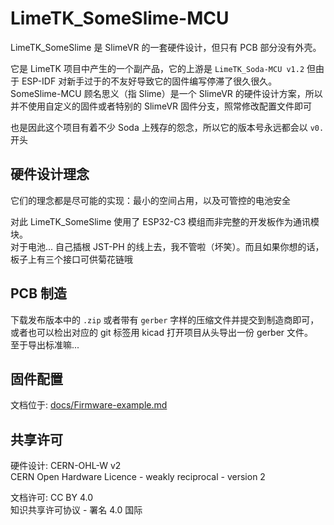 # LimeTK_SomeSlime-MCU

LimeTK_SomeSlime 是 SlimeVR 的一套硬件设计，但只有 PCB 部分没有外壳。

它是 LimeTK 项目中产生的一个副产品，它的上游是 `LimeTK_Soda-MCU v1.2` 但由于 ESP-IDF 对新手过于的不友好导致它的固件编写停滞了很久很久。\
SomeSlime-MCU 顾名思义（指 Slime）是一个 SlimeVR 的硬件设计方案，所以并不使用自定义的固件或者特别的 SlimeVR 固件分支，照常修改配置文件即可

也是因此这个项目有着不少 Soda 上残存的怨念，所以它的版本号永远都会以 `v0.` 开头

## 硬件设计理念

它们的理念都是尽可能的实现：最小的空间占用，以及可管控的电池安全

对此 LimeTK_SomeSlime 使用了 ESP32-C3 模组而非完整的开发板作为通讯模块。\
对于电池... 自己插根 JST-PH 的线上去，我不管啦（坏笑）。而且如果你想的话，板子上有三个接口可供菊花链哦

## PCB 制造

下载发布版本中的 `.zip` 或者带有 `gerber` 字样的压缩文件并提交到制造商即可，或者也可以检出对应的 git 标签用 kicad 打开项目从头导出一份 gerber 文件。\
至于导出标准嘛...

## 固件配置

文档位于: [docs/Firmware-example.md](docs/Firmware-example.md)

## 共享许可

硬件设计: CERN-OHL-W v2\
CERN Open Hardware Licence - weakly reciprocal - version 2

文档许可: CC BY 4.0\
知识共享许可协议 - 署名 4.0 国际
